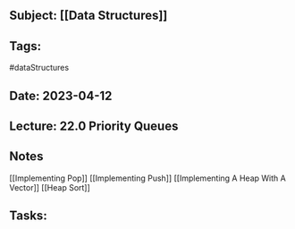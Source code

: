 ## Subject: [[Data Structures]]
## Tags:
#dataStructures 
## Date: 2023-04-12
## Lecture: 22.0 Priority Queues

## Notes 
[[Implementing Pop]]
[[Implementing Push]]
[[Implementing A Heap With A Vector]]
[[Heap Sort]]

## Tasks: